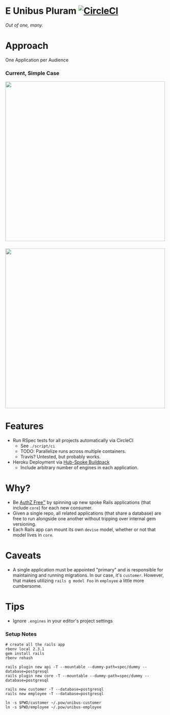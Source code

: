 # E Unibus Pluram [![CircleCI](https://circleci.com/gh/nonrational/unibus/tree/master.svg?style=svg)](https://circleci.com/gh/nonrational/unibus/tree/master)

_Out of one, many._

# Approach

One Application per Audience

### Current, Simple Case
<img src='http://i.imgur.com/QXh6frp.png' width=500>

###
<img src='http://i.imgur.com/fxYAXfV.png' width=500>

# Features

- Run RSpec tests for all projects automatically via CircleCI
  - See `./script/ci`
  - TODO: Parallelize runs across multiple containers.
  - Travis? Untested, but probably works.
- Heroku Deployment via [Hub-Spoke Buildpack](https://github.com/nonrational/heroku-buildpack-hub-spoke)
  - Include arbitrary number of engines in each application.

# Why?

- Be [AuthZ Free™](https://www.betterment.com/resources/inside-betterment/engineering/security-framework/) by spinning up new spoke Rails applications (that include `core`) for each new consumer.
- Given a single repo, all related applications (that share a database) are free to run alongside one another without tripping over internal gem versioning.
- Each Rails app can mount its own `devise` model, whether or not that model lives in `core`.

# Caveats

- A single application must be appointed "primary" and is responsible for maintaining and running migrations. In our case, it's `customer`. However, that makes utilizing `rails g model Foo` in `employee` a little more cumbersome.

# Tips

- Ignore `.engines` in your editor's project settings

### Setup Notes

```shell
# create all the rails app
rbenv local 2.3.1
gem install rails
rbenv rehash

rails plugin new api -T --mountable --dummy-path=spec/dummy --database=postgresql
rails plugin new core -T --mountable --dummy-path=spec/dummy --database=postgresql

rails new customer -T --database=postgresql
rails new employee -T --database=postgresql

ln -s $PWD/customer ~/.pow/unibus-customer
ln -s $PWD/employee ~/.pow/unibus-employee
```

